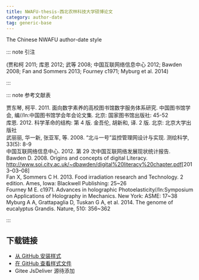 ```yaml
---
title: NWAFU-thesis-西北农林科技大学硕博论文
category: author-date
tag: generic-base
---
```


<!-- 此文件由脚本自动生成，请勿手动修改！ -->

The Chinese NWAFU author-date style


::: note 引注

(贾和柯 2011; 库恩 2012; 武等 2008; 中国互联网络信息中心 2012; Bawden 2008; Fan and Sommers 2013; Fourney c1971; Myburg et al. 2014)

:::



::: note 参考文献表

  <div class="csl-bib-body">
  <div class="csl-entry second-field-align-false hangingindent-true " >贾东琴, 柯平. 2011. 面向数字素养的高校图书馆数字服务体系研究. 中国图书馆学会, 编//In:中国图书馆学会年会论文集. 北京: 国家图书馆出版社: 45-52</div> 
  <div class="csl-entry second-field-align-false hangingindent-true " >库恩. 2012. 科学革命的结构: 第 4 版. 金吾伦, 胡新和, 译. 2 版. 北京: 北京大学出版社</div> 
  <div class="csl-entry second-field-align-false hangingindent-true " >武丽丽, 华一新, 张亚军, 等. 2008. “北斗一号”监控管理网设计与实现. 测绘科学, 33(5): 8-9</div> 
  <div class="csl-entry second-field-align-false hangingindent-true " >中国互联网络信息中心. 2012. 第 29 次中国互联网络发展现状统计报告. </div> 
  <div class="csl-entry second-field-align-false hangingindent-true " >Bawden D. 2008. Origins and concepts of digital Literacy. <a href="http://www.soi.city.ac.uk/~dbawden/digital%20literacy%20chapter.pdf">http://www.soi.city.ac.uk/~dbawden/digital%20literacy%20chapter.pdf</a>[2013–03–08]</div> 
  <div class="csl-entry second-field-align-false hangingindent-true " >Fan X, Sommers C H. 2013. Food irradiation research and Technology. 2 edition. Ames, Iowa: Blackwell Publishing: 25~26</div> 
  <div class="csl-entry second-field-align-false hangingindent-true " >Fourney M E. c1971. Advances in holographic Photoelasticity//In:Symposium on Applications of Holography in Mechanics. New York: ASME: 17~38</div> 
  <div class="csl-entry second-field-align-false hangingindent-true " >Myburg A A, Grattapaglia D, Tuskan G A, et al. 2014. The genome of eucalyptus Grandis. Nature, 510: 356~362</div> 
  </div>


:::

<!-- more --> 

## 下载链接

- [从 GitHub 安装样式](https://github.com/zotero-cn/styles/./raw/main/src/409nwafu-thesis/409nwafu-thesis.csl) 
- [在 GitHub 查看样式文件](https://github.com/zotero-cn/styles/./tree/main/src/409nwafu-thesis/409nwafu-thesis.csl) 
- Gitee JsDeliver 源待添加

